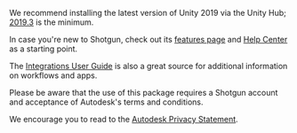We recommend installing the latest version of Unity 2019 via the Unity Hub; [2019.3](https://unity3d.com/get-unity/download) is the minimum.

In case you're new to Shotgun, check out its [features page](https://www.shotgunsoftware.com/features/) and [Help Center](https://support.shotgunsoftware.com/hc/en-us) as a starting point.

The [Integrations User Guide](https://support.shotgunsoftware.com/hc/en-us/articles/115000068574-Integrations-User-Guide) is also a great source for additional information on workflows and apps.

Please be aware that the use of this package requires a Shotgun account and 
acceptance of Autodesk's terms and conditions.

We encourage you to read to the [Autodesk Privacy Statement](https://www.autodesk.com/company/legal-notices-trademarks/privacy-statement).
